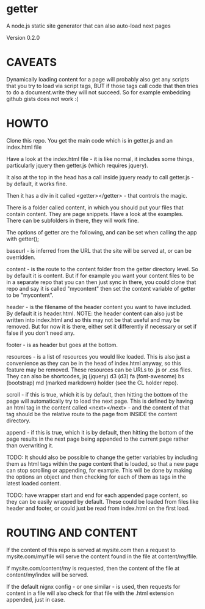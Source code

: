 # getter

A node.js static site generator that can also auto-load next pages

Version 0.2.0


# CAVEATS

Dynamically loading content for a page will probably also get any scripts that you try to load via script tags, BUT if those tags call 
code that then tries to do a document.write they will not succeed. So for example embedding github gists does not work :(

# HOWTO
Clone this repo. You get the main code which is in getter.js and an index.html file

Have a look at the index.html file - it is like normal, it includes some things, particularly jquery then getter.js (which requires jquery).

It also at the top in the head has a call inside jquery ready to call getter.js - by default, it works fine.

Then it has a div in it called &lt;getter&gt;&lt;/getter&gt; - that controls the magic.

There is a folder called content, in which you should put your files that contain content. They are page snippets. 
Have a look at the examples. There can be subfolders in there, they will work fine.

The options of getter are the following, and can be set when calling the app with getter();

baseurl - is inferred from the URL that the site will be served at, or can be overridden.

content - is the route to the content folder from the getter directory level. So by default it is content. But if for example you want your content files 
to be in a separate repo that you can then just sync in there, you could clone that repo and say it is called "mycontent" then set the content variable of getter to be "mycontent".

header - is the filename of the header content you want to have included. By default it is header.html. NOTE: the header content can also just be 
written into index.html and so this may not be that useful and may be removed. But for now it is there, either set it differently if necessary or set if false if you don't need any.

footer - is as header but goes at the bottom.

resources - is a list of resources you would like loaded. This is also just a convenience as they can be in the head of index.html anyway, so this feature may be removed.
These resources can be URLs to .js or .css files. They can also be shortcodes, jq (jquery) d3 (d3) fa (font-awesome) bs (bootstrap) md (marked markdown) holder (see the CL holder repo).

scroll - if this is true, which it is by default, then hitting the bottom of the page will automatically try to load the next page. This is defined by having an html tag in the 
content called &lt;next&gt;&lt;/next&gt; - and the content of that tag should be the relative route to the page from INSIDE the content directory.

append - if this is true, which it is by default, then hitting the bottom of the page results in the next page being appended to the current page rather than overwriting it.


TODO: It should also be possible to change the getter variables by including them as html tags within the page content that is loaded, so that a new page can stop scrolling or appending, for example.
This will be done by making the options an object and then checking for each of them as tags in the latest loaded content.

TODO: have wrapper start and end for each appended page content, so they can be easily wrapped by default. These could be loaded from files like header and footer, or could just be read from index.html on the first load.

# ROUTING AND CONTENT

If the content of this repo is served at mysite.com then a request to mysite.com/my/file will serve the content found in the file at content/my/file.

If mysite.com/content/my is requested, then the content of the file at content/my/index will be served.

If the default nignx config - or one similar - is used, then requests for content in a file will also check for that file with the .html extension appended, just in case.

